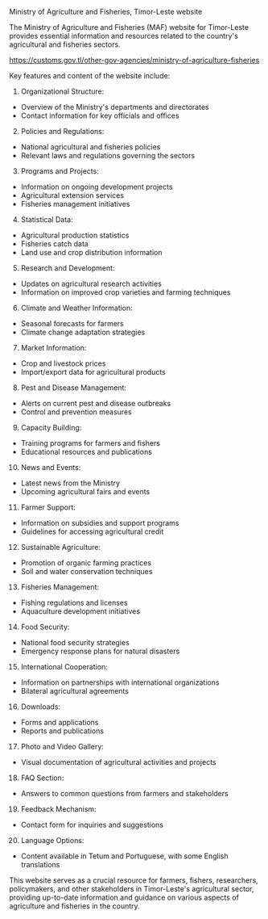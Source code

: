 Ministry of Agriculture and Fisheries, Timor-Leste website

The Ministry of Agriculture and Fisheries (MAF) website for Timor-Leste provides essential information and resources related to the country's agricultural and fisheries sectors. 

https://customs.gov.tl/other-gov-agencies/ministry-of-agriculture-fisheries

Key features and content of the website include:

1. Organizational Structure:
- Overview of the Ministry's departments and directorates
- Contact information for key officials and offices

2. Policies and Regulations:
- National agricultural and fisheries policies
- Relevant laws and regulations governing the sectors

3. Programs and Projects:
- Information on ongoing development projects
- Agricultural extension services
- Fisheries management initiatives

4. Statistical Data:
- Agricultural production statistics
- Fisheries catch data
- Land use and crop distribution information

5. Research and Development:
- Updates on agricultural research activities
- Information on improved crop varieties and farming techniques

6. Climate and Weather Information:
- Seasonal forecasts for farmers
- Climate change adaptation strategies

7. Market Information:
- Crop and livestock prices
- Import/export data for agricultural products

8. Pest and Disease Management:
- Alerts on current pest and disease outbreaks
- Control and prevention measures

9. Capacity Building:
- Training programs for farmers and fishers
- Educational resources and publications

10. News and Events:
- Latest news from the Ministry
- Upcoming agricultural fairs and events

11. Farmer Support:
- Information on subsidies and support programs
- Guidelines for accessing agricultural credit

12. Sustainable Agriculture:
- Promotion of organic farming practices
- Soil and water conservation techniques

13. Fisheries Management:
- Fishing regulations and licenses
- Aquaculture development initiatives

14. Food Security:
- National food security strategies
- Emergency response plans for natural disasters

15. International Cooperation:
- Information on partnerships with international organizations
- Bilateral agricultural agreements

16. Downloads:
- Forms and applications
- Reports and publications

17. Photo and Video Gallery:
- Visual documentation of agricultural activities and projects

18. FAQ Section:
- Answers to common questions from farmers and stakeholders

19. Feedback Mechanism:
- Contact form for inquiries and suggestions

20. Language Options:
- Content available in Tetum and Portuguese, with some English translations

This website serves as a crucial resource for farmers, fishers, researchers, policymakers, and other stakeholders in Timor-Leste's agricultural sector, providing up-to-date information and guidance on various aspects of agriculture and fisheries in the country.